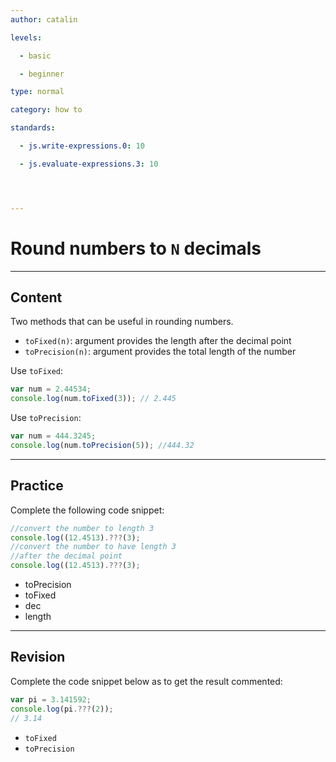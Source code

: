 ```yaml
---
author: catalin

levels:

  - basic

  - beginner

type: normal

category: how to

standards:

  - js.write-expressions.0: 10

  - js.evaluate-expressions.3: 10




---
```


# Round numbers to `N` decimals 

---
## Content

Two methods that can be useful in rounding numbers.
- `toFixed(n)`: argument provides the length after the decimal point
- `toPrecision(n)`: argument provides the total length of the number

Use `toFixed`:
```javascript
var num = 2.44534;
console.log(num.toFixed(3)); // 2.445
```
Use `toPrecision`:
```javascript
var num = 444.3245;
console.log(num.toPrecision(5)); //444.32
```

---
## Practice

Complete the following code snippet:
```javascript
//convert the number to length 3
console.log((12.4513).???(3);
//convert the number to have length 3 
//after the decimal point
console.log((12.4513).???(3);
```

* toPrecision
* toFixed
* dec
* length

---
## Revision

Complete the code snippet below as to get the result commented:
```javascript
var pi = 3.141592;
console.log(pi.???(2));
// 3.14
```

* `toFixed`
* `toPrecision`

